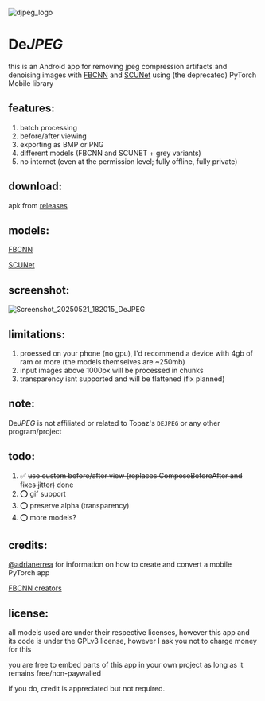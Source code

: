 ![djpeg_logo](https://github.com/user-attachments/assets/4f8f432b-f30e-4bcc-aae3-02cb076e7cec)


# De*JPEG*

this is an Android app for removing jpeg compression artifacts and denoising images with [FBCNN](https://github.com/jiaxi-jiang/FBCNN) and [SCUNet](https://github.com/cszn/SCUNet) using (the deprecated) PyTorch Mobile library

## features:
1. batch processing
2. before/after viewing
3. exporting as BMP or PNG
4. different models (FBCNN and SCUNET + grey variants)
5. no internet (even at the permission level; fully offline, fully private)

## download:
apk from [releases](https://github.com/jeeneo/dejpeg/releases/latest)

## models:
[FBCNN](https://github.com/jeeneo/FBCNN-mobile/releases/tag/v1.0)

[SCUNet](https://github.com/jeeneo/SCUNet-mobile/releases/tag/v1.0)

## screenshot:
![Screenshot_20250521_182015_DeJPEG](https://github.com/user-attachments/assets/124f0580-3353-465e-b6bd-b847173ec660)


## limitations:
1. proessed on your phone (no gpu), I'd recommend a device with 4gb of ram or more (the models themselves are ~250mb)
2. input images above 1000px will be processed in chunks
3. transparency isnt supported and will be flattened (fix planned)

## note:
De*JPEG* is not affiliated or related to Topaz's `DEJPEG` or any other program/project

## todo:

1. ✅ ~~use custom before/after view (replaces ComposeBeforeAfter and fixes jitter)~~ done
2. ⭕ gif support
3. ⭕ preserve alpha (transparency)
4. ⭕ more models?

## credits:
[@adrianerrea](https://github.com/adrianerrea/fromPytorchtoMobile) for information on how to create and convert a mobile PyTorch app

[FBCNN creators](https://github.com/jiaxi-jiang/FBCNN)

## license:
all models used are under their respective licenses, however this app and its code is under the GPLv3 license, however I ask you not to charge money for this

you are free to embed parts of this app in your own project as long as it remains free/non-paywalled

if you do, credit is appreciated but not required.

